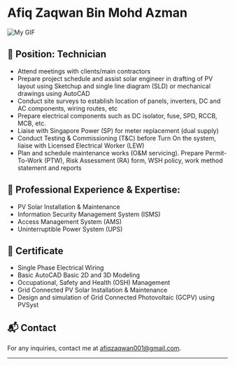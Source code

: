 # Afiq Zaqwan Bin Mohd Azman
![My GIF](https://media.giphy.com/media/nRk3z3sg6Ano6Y7gX2/giphy.gif)

## 📌 Position: Technician
- Attend meetings with clients/main contractors
- Prepare project schedule and assist solar engineer in drafting of PV layout using Sketchup and single line diagram (SLD) or mechanical drawings using AutoCAD
- Conduct site surveys to establish location of panels, inverters, DC and AC components, wiring routes, etc
- Prepare electrical components such as DC isolator, fuse, SPD, RCCB, MCB, etc. 
- Liaise with Singapore Power (SP) for meter replacement (dual supply) 
- Conduct Testing & Commissioning (T&C) before Turn On the system,  liaise with Licensed Electrical Worker (LEW)
- Plan and schedule maintenance works (O&M servicing). Prepare Permit-To-Work (PTW), Risk Assessment (RA) form, WSH policy, work method statement and reports




## 🚀 Professional Experience & Expertise:

- PV Solar Installation & Maintenance
- Information Security Management System (ISMS)
- Access Management System (AMS)
- Uninterruptible Power System (UPS)


## 📜 Certificate
-	Single Phase Electrical Wiring 
-   Basic AutoCAD Basic 2D and 3D Modeling 
-   Occupational, Safety and Health (OSH) Management
-   Grid Connected PV Solar Installation & Maintenance
-   Design and simulation of Grid Connected Photovoltaic (GCPV) using PVSyst 

## 📬 Contact
For any inquiries, contact me at [afiqzaqwan001@gmail.com](mailto:afiqzaqwan001@gmail.com).

---
